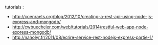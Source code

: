 tutorials :
- http://coenraets.org/blog/2012/10/creating-a-rest-api-using-node-js-express-and-mongodb/
- http://cwbuecheler.com/web/tutorials/2014/restful-web-app-node-express-mongodb/
- http://naholyr.fr/2011/08/ecrire-service-rest-nodejs-express-partie-1/